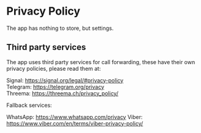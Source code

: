 # Privacy Policy

The app has nothing to store, but settings.

## Third party services

The app uses third party services for call forwarding, these have their own privacy policies, 
please read them at:

Signal: https://signal.org/legal/#privacy-policy  
Telegram: https://telegram.org/privacy  
Threema: https://threema.ch/privacy_policy/

Fallback services:

WhatsApp: https://www.whatsapp.com/privacy
Viber: https://www.viber.com/en/terms/viber-privacy-policy/
